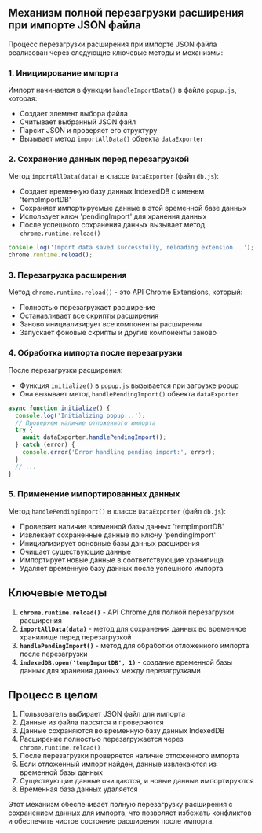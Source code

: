 ## Механизм полной перезагрузки расширения при импорте JSON файла

Процесс перезагрузки расширения при импорте JSON файла реализован через следующие ключевые методы и механизмы:

### 1. Инициирование импорта

Импорт начинается в функции `handleImportData()` в файле `popup.js`, которая:
- Создает элемент выбора файла
- Считывает выбранный JSON файл
- Парсит JSON и проверяет его структуру
- Вызывает метод `importAllData()` объекта `dataExporter`

### 2. Сохранение данных перед перезагрузкой

Метод `importAllData(data)` в классе `DataExporter` (файл `db.js`):
- Создает временную базу данных IndexedDB с именем 'tempImportDB'
- Сохраняет импортируемые данные в этой временной базе данных
- Использует ключ 'pendingImport' для хранения данных
- После успешного сохранения данных вызывает метод `chrome.runtime.reload()`

```javascript
console.log('Import data saved successfully, reloading extension...');
chrome.runtime.reload();
```

### 3. Перезагрузка расширения

Метод `chrome.runtime.reload()` - это API Chrome Extensions, который:
- Полностью перезагружает расширение
- Останавливает все скрипты расширения
- Заново инициализирует все компоненты расширения
- Запускает фоновые скрипты и другие компоненты заново

### 4. Обработка импорта после перезагрузки

После перезагрузки расширения:
- Функция `initialize()` в `popup.js` вызывается при загрузке popup
- Она вызывает метод `handlePendingImport()` объекта `dataExporter`

```javascript
async function initialize() {
  console.log('Initializing popup...');
  // Проверяем наличие отложенного импорта
  try {
    await dataExporter.handlePendingImport();
  } catch (error) {
    console.error('Error handling pending import:', error);
  }
  // ...
}
```

### 5. Применение импортированных данных

Метод `handlePendingImport()` в классе `DataExporter` (файл `db.js`):
- Проверяет наличие временной базы данных 'tempImportDB'
- Извлекает сохраненные данные по ключу 'pendingImport'
- Инициализирует основные базы данных расширения
- Очищает существующие данные
- Импортирует новые данные в соответствующие хранилища
- Удаляет временную базу данных после успешного импорта

## Ключевые методы

1. **`chrome.runtime.reload()`** - API Chrome для полной перезагрузки расширения
2. **`importAllData(data)`** - метод для сохранения данных во временное хранилище перед перезагрузкой
3. **`handlePendingImport()`** - метод для обработки отложенного импорта после перезагрузки
4. **`indexedDB.open('tempImportDB', 1)`** - создание временной базы данных для хранения данных между перезагрузками

## Процесс в целом

1. Пользователь выбирает JSON файл для импорта
2. Данные из файла парсятся и проверяются
3. Данные сохраняются во временную базу данных IndexedDB
4. Расширение полностью перезагружается через `chrome.runtime.reload()`
5. После перезагрузки проверяется наличие отложенного импорта
6. Если отложенный импорт найден, данные извлекаются из временной базы данных
7. Существующие данные очищаются, и новые данные импортируются
8. Временная база данных удаляется

Этот механизм обеспечивает полную перезагрузку расширения с сохранением данных для импорта, что позволяет избежать конфликтов и обеспечить чистое состояние расширения после импорта.